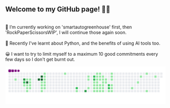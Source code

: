 ## Welcome to my GitHub page! 👋😎
<br>
🤔 I’m currently working on 'smartautogreenhouse' first, then 'RockPaperScissorsWIP', I will continue those again soon.
<br>
<br>
🧐 Recently I've learnt about Python, and the benefits of using AI tools too.
<br>
<br>
😀 I want to try to limit myself to a maximum 10 good commitments every few days so I don't get burnt out.

![snake gif](https://github.com/mattrich98/mattrich98/blob/output/github-contribution-grid-snake.gif)
